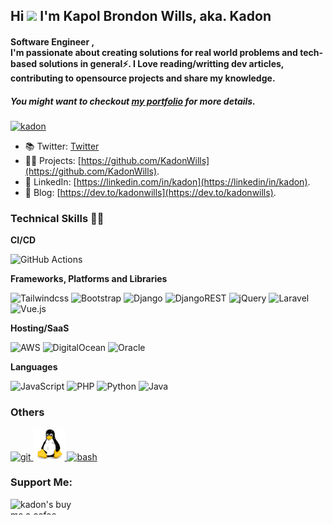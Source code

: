 

<h2 align="left">Hi <img src="https://media.giphy.com/media/hvRJCLFzcasrR4ia7z/giphy.gif" width="25"> I'm Kapol Brondon Wills, aka. Kadon</h2>
<h4 align="left">Software Engineer , <br/>I'm passionate about creating solutions for real world problems and tech-based solutions in general⚡. I Love reading/writting dev articles, contributing to opensource projects and share my knowledge.</h4>
 
<p align="left">
    <h5>You might want to checkout  <a href="https://www.kadon.me/" title="kadon.me" target="_blank"> my portfolio</a> for more details.</h5>
</p>



<p align="left">
<a href="https://dev.to/kadonwills" target="blank"><img src="https://img.shields.io/badge/dev.to-0A0A0A?style=for-the-badge&logo=dev.to&logoColor=white" alt="kadon" /></a> </p>

<!--START_SECTION:waka-->
<!--END_SECTION:waka-->


- 📚 Twitter: [Twitter](https://twitter.com/kadonwills1) 
- 👨‍💻 Projects: [https://github.com/KadonWills](https://github.com/KadonWills).
- 🌱 LinkedIn: [https://linkedin.com/in/kadon](https://linkedin/in/kadon).
- 📝 Blog: [https://dev.to/kadonwills](https://dev.to/kadonwills).




### Technical Skills 👨‍🔬

**CI/CD**

![GitHub Actions](https://img.shields.io/badge/githubactions-%232671E5.svg?style=for-the-badge&logo=githubactions&logoColor=white) 

**Frameworks, Platforms and Libraries**

![Tailwindcss](https://img.shields.io/badge/tailwindcss-38bdf8.svg?style=for-the-badge&logo=tailwindcss&logoColor=0b1121) ![Bootstrap](https://img.shields.io/badge/bootstrap-%23563D7C.svg?style=for-the-badge&logo=bootstrap&logoColor=white) ![Django](https://img.shields.io/badge/django-%23092E20.svg?style=for-the-badge&logo=django&logoColor=white) ![DjangoREST](https://img.shields.io/badge/DJANGO-REST-ff1709?style=for-the-badge&logo=django&logoColor=white&color=ff1709&labelColor=gray) ![jQuery](https://img.shields.io/badge/jquery-%230769AD.svg?style=for-the-badge&logo=jquery&logoColor=white) ![Laravel](https://img.shields.io/badge/laravel-%23FF2D20.svg?style=for-the-badge&logo=laravel&logoColor=white) ![Vue.js](https://img.shields.io/badge/vuejs-%2335495e.svg?style=for-the-badge&logo=vuedotjs&logoColor=%234FC08D) 

**Hosting/SaaS**

![AWS](https://img.shields.io/badge/AWS-%23FF9900.svg?style=for-the-badge&logo=amazon-aws&logoColor=white) ![DigitalOcean](https://img.shields.io/badge/DigitalOcean-%230167ff.svg?style=for-the-badge&logo=digitalOcean&logoColor=white) ![Oracle](https://img.shields.io/badge/Oracle-F80000?style=for-the-badge&logo=oracle&logoColor=white) 

**Languages**

![JavaScript](https://img.shields.io/badge/javascript-%23323330.svg?style=for-the-badge&logo=javascript&logoColor=%23F7DF1E) ![PHP](https://img.shields.io/badge/php-%23777BB4.svg?style=for-the-badge&logo=php&logoColor=white) ![Python](https://img.shields.io/badge/python-3670A0?style=for-the-badge&logo=python&logoColor=ffdd54) ![Java](https://img.shields.io/badge/java-%23ED8B00.svg?style=for-the-badge&logo=java&logoColor=white) 


<h3 align="left">Others</h3>

<a href="https://git-scm.com/" target="_blank"> <img src="https://www.vectorlogo.zone/logos/git-scm/git-scm-icon.svg" alt="git" width="50" height="50"/> </a>
<a href="https://www.linux.org/" target="_blank"> <img src="https://raw.githubusercontent.com/devicons/devicon/master/icons/linux/linux-original.svg" alt="linux" width="50" height="50"/> </a>
<a href="https://www.gnu.org/software/bash/" target="_blank"> <img src="https://www.vectorlogo.zone/logos/gnu_bash/gnu_bash-icon.svg" alt="bash" width="50" height="50"/> </a>

</p>

<h3 align="left">Support Me:</h3>
<p>
<a href="https://www.buymeacoffee.com/kadon"> <img align="left" src="https://cdn.buymeacoffee.com/buttons/v2/default-yellow.png" height="25" width="105" alt="kadon's buy me a cofee button" /></a></p><br><br>


